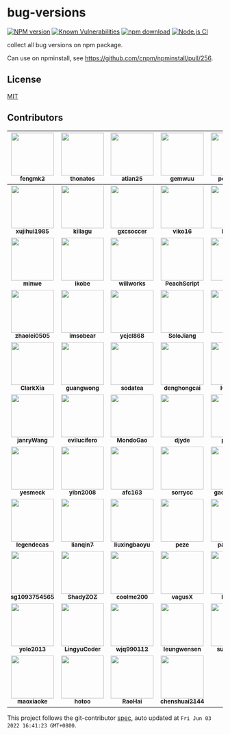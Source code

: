 # bug-versions

[![NPM version][npm-image]][npm-url]
[![Known Vulnerabilities][snyk-image]][snyk-url]
[![npm download][download-image]][download-url]
[![Node.js CI][actions-image]][actions-url]

[npm-image]: https://img.shields.io/npm/v/bug-versions.svg?style=flat-square
[npm-url]: https://npmjs.org/package/bug-versions
[snyk-image]: https://snyk.io/test/npm/bug-versions/badge.svg?style=flat-square
[snyk-url]: https://snyk.io/test/npm/bug-versions
[download-image]: https://img.shields.io/npm/dm/bug-versions.svg?style=flat-square
[download-url]: https://npmjs.org/package/bug-versions
[actions-image]: https://github.com/cnpm/bug-versions/workflows/Node.js%20CI/badge.svg
[actions-url]: https://github.com/cnpm/bug-versions/actions

collect all bug versions on npm package.

Can use on npminstall, see https://github.com/cnpm/npminstall/pull/256.

## License

[MIT](LICENSE.txt)
<!-- GITCONTRIBUTOR_START -->

## Contributors

|[<img src="https://avatars.githubusercontent.com/u/156269?v=4" width="100px;"/><br/><sub><b>fengmk2</b></sub>](https://github.com/fengmk2)<br/>|[<img src="https://avatars.githubusercontent.com/u/958063?v=4" width="100px;"/><br/><sub><b>thonatos</b></sub>](https://github.com/thonatos)<br/>|[<img src="https://avatars.githubusercontent.com/u/227713?v=4" width="100px;"/><br/><sub><b>atian25</b></sub>](https://github.com/atian25)<br/>|[<img src="https://avatars.githubusercontent.com/u/4635838?v=4" width="100px;"/><br/><sub><b>gemwuu</b></sub>](https://github.com/gemwuu)<br/>|[<img src="https://avatars.githubusercontent.com/u/360661?v=4" width="100px;"/><br/><sub><b>popomore</b></sub>](https://github.com/popomore)<br/>|[<img src="https://avatars.githubusercontent.com/u/985607?v=4" width="100px;"/><br/><sub><b>dead-horse</b></sub>](https://github.com/dead-horse)<br/>|
| :---: | :---: | :---: | :---: | :---: | :---: |
|[<img src="https://avatars.githubusercontent.com/u/1619030?v=4" width="100px;"/><br/><sub><b>xujihui1985</b></sub>](https://github.com/xujihui1985)<br/>|[<img src="https://avatars.githubusercontent.com/u/6897780?v=4" width="100px;"/><br/><sub><b>killagu</b></sub>](https://github.com/killagu)<br/>|[<img src="https://avatars.githubusercontent.com/u/1207064?v=4" width="100px;"/><br/><sub><b>gxcsoccer</b></sub>](https://github.com/gxcsoccer)<br/>|[<img src="https://avatars.githubusercontent.com/u/5064777?v=4" width="100px;"/><br/><sub><b>viko16</b></sub>](https://github.com/viko16)<br/>|[<img src="https://avatars.githubusercontent.com/u/2794349?v=4" width="100px;"/><br/><sub><b>Boelroy</b></sub>](https://github.com/Boelroy)<br/>|[<img src="https://avatars.githubusercontent.com/u/10247?v=4" width="100px;"/><br/><sub><b>juliangruber</b></sub>](https://github.com/juliangruber)<br/>|
|[<img src="https://avatars.githubusercontent.com/u/4370770?v=4" width="100px;"/><br/><sub><b>minwe</b></sub>](https://github.com/minwe)<br/>|[<img src="https://avatars.githubusercontent.com/u/77947431?v=4" width="100px;"/><br/><sub><b>ikobe</b></sub>](https://github.com/ikobe)<br/>|[<img src="https://avatars.githubusercontent.com/u/5542777?v=4" width="100px;"/><br/><sub><b>willworks</b></sub>](https://github.com/willworks)<br/>|[<img src="https://avatars.githubusercontent.com/u/5035925?v=4" width="100px;"/><br/><sub><b>PeachScript</b></sub>](https://github.com/PeachScript)<br/>|[<img src="https://avatars.githubusercontent.com/u/1572425?v=4" width="100px;"/><br/><sub><b>godion</b></sub>](https://github.com/godion)<br/>|[<img src="https://avatars.githubusercontent.com/u/646129?v=4" width="100px;"/><br/><sub><b>liunian</b></sub>](https://github.com/liunian)<br/>|
|[<img src="https://avatars.githubusercontent.com/u/77103671?v=4" width="100px;"/><br/><sub><b>zhaolei0505</b></sub>](https://github.com/zhaolei0505)<br/>|[<img src="https://avatars.githubusercontent.com/u/2505411?v=4" width="100px;"/><br/><sub><b>imsobear</b></sub>](https://github.com/imsobear)<br/>|[<img src="https://avatars.githubusercontent.com/u/13595509?v=4" width="100px;"/><br/><sub><b>ycjcl868</b></sub>](https://github.com/ycjcl868)<br/>|[<img src="https://avatars.githubusercontent.com/u/14757289?v=4" width="100px;"/><br/><sub><b>SoloJiang</b></sub>](https://github.com/SoloJiang)<br/>|[<img src="https://avatars.githubusercontent.com/u/10321453?v=4" width="100px;"/><br/><sub><b>Aralhi</b></sub>](https://github.com/Aralhi)<br/>|[<img src="https://avatars.githubusercontent.com/u/8750132?v=4" width="100px;"/><br/><sub><b>Clarence-pan</b></sub>](https://github.com/Clarence-pan)<br/>|
|[<img src="https://avatars.githubusercontent.com/u/4219965?v=4" width="100px;"/><br/><sub><b>ClarkXia</b></sub>](https://github.com/ClarkXia)<br/>|[<img src="https://avatars.githubusercontent.com/u/629202?v=4" width="100px;"/><br/><sub><b>guangwong</b></sub>](https://github.com/guangwong)<br/>|[<img src="https://avatars.githubusercontent.com/u/3277634?v=4" width="100px;"/><br/><sub><b>sodatea</b></sub>](https://github.com/sodatea)<br/>|[<img src="https://avatars.githubusercontent.com/u/1433247?v=4" width="100px;"/><br/><sub><b>denghongcai</b></sub>](https://github.com/denghongcai)<br/>|[<img src="https://avatars.githubusercontent.com/u/1432335?v=4" width="100px;"/><br/><sub><b>Houfeng</b></sub>](https://github.com/Houfeng)<br/>|[<img src="https://avatars.githubusercontent.com/u/1797855?v=4" width="100px;"/><br/><sub><b>alvarto</b></sub>](https://github.com/alvarto)<br/>|
|[<img src="https://avatars.githubusercontent.com/u/4060976?v=4" width="100px;"/><br/><sub><b>janryWang</b></sub>](https://github.com/janryWang)<br/>|[<img src="https://avatars.githubusercontent.com/u/3679062?v=4" width="100px;"/><br/><sub><b>evilucifero</b></sub>](https://github.com/evilucifero)<br/>|[<img src="https://avatars.githubusercontent.com/u/3753893?v=4" width="100px;"/><br/><sub><b>MondoGao</b></sub>](https://github.com/MondoGao)<br/>|[<img src="https://avatars.githubusercontent.com/u/914329?v=4" width="100px;"/><br/><sub><b>djyde</b></sub>](https://github.com/djyde)<br/>|[<img src="https://avatars.githubusercontent.com/u/9524411?v=4" width="100px;"/><br/><sub><b>pd4d10</b></sub>](https://github.com/pd4d10)<br/>|[<img src="https://avatars.githubusercontent.com/u/23133919?v=4" width="100px;"/><br/><sub><b>ulivz</b></sub>](https://github.com/ulivz)<br/>|
|[<img src="https://avatars.githubusercontent.com/u/465125?v=4" width="100px;"/><br/><sub><b>yesmeck</b></sub>](https://github.com/yesmeck)<br/>|[<img src="https://avatars.githubusercontent.com/u/4136679?v=4" width="100px;"/><br/><sub><b>yibn2008</b></sub>](https://github.com/yibn2008)<br/>|[<img src="https://avatars.githubusercontent.com/u/507615?v=4" width="100px;"/><br/><sub><b>afc163</b></sub>](https://github.com/afc163)<br/>|[<img src="https://avatars.githubusercontent.com/u/35128?v=4" width="100px;"/><br/><sub><b>sorrycc</b></sub>](https://github.com/sorrycc)<br/>|[<img src="https://avatars.githubusercontent.com/u/14286887?v=4" width="100px;"/><br/><sub><b>gaoquanzero</b></sub>](https://github.com/gaoquanzero)<br/>|[<img src="https://avatars.githubusercontent.com/u/3138397?v=4" width="100px;"/><br/><sub><b>icefox0801</b></sub>](https://github.com/icefox0801)<br/>|
|[<img src="https://avatars.githubusercontent.com/u/8500303?v=4" width="100px;"/><br/><sub><b>legendecas</b></sub>](https://github.com/legendecas)<br/>|[<img src="https://avatars.githubusercontent.com/u/2155909?v=4" width="100px;"/><br/><sub><b>lianqin7</b></sub>](https://github.com/lianqin7)<br/>|[<img src="https://avatars.githubusercontent.com/u/30521560?v=4" width="100px;"/><br/><sub><b>liuxingbaoyu</b></sub>](https://github.com/liuxingbaoyu)<br/>|[<img src="https://avatars.githubusercontent.com/u/4003467?v=4" width="100px;"/><br/><sub><b>peze</b></sub>](https://github.com/peze)<br/>|[<img src="https://avatars.githubusercontent.com/u/7971415?v=4" width="100px;"/><br/><sub><b>paranoidjk</b></sub>](https://github.com/paranoidjk)<br/>|[<img src="https://avatars.githubusercontent.com/u/20394320?v=4" width="100px;"/><br/><sub><b>qiaolei1973</b></sub>](https://github.com/qiaolei1973)<br/>|
|[<img src="https://avatars.githubusercontent.com/u/18480922?v=4" width="100px;"/><br/><sub><b>sg1093754565</b></sub>](https://github.com/sg1093754565)<br/>|[<img src="https://avatars.githubusercontent.com/u/9857273?v=4" width="100px;"/><br/><sub><b>ShadyZOZ</b></sub>](https://github.com/ShadyZOZ)<br/>|[<img src="https://avatars.githubusercontent.com/u/1400114?v=4" width="100px;"/><br/><sub><b>coolme200</b></sub>](https://github.com/coolme200)<br/>|[<img src="https://avatars.githubusercontent.com/u/6828924?v=4" width="100px;"/><br/><sub><b>vagusX</b></sub>](https://github.com/vagusX)<br/>|[<img src="https://avatars.githubusercontent.com/u/2275857?v=4" width="100px;"/><br/><sub><b>likezero</b></sub>](https://github.com/likezero)<br/>|[<img src="https://avatars.githubusercontent.com/u/11039003?v=4" width="100px;"/><br/><sub><b>chenpx976</b></sub>](https://github.com/chenpx976)<br/>|
|[<img src="https://avatars.githubusercontent.com/u/5243482?v=4" width="100px;"/><br/><sub><b>yolo2013</b></sub>](https://github.com/yolo2013)<br/>|[<img src="https://avatars.githubusercontent.com/u/2663351?v=4" width="100px;"/><br/><sub><b>LingyuCoder</b></sub>](https://github.com/LingyuCoder)<br/>|[<img src="https://avatars.githubusercontent.com/u/45777252?v=4" width="100px;"/><br/><sub><b>wjq990112</b></sub>](https://github.com/wjq990112)<br/>|[<img src="https://avatars.githubusercontent.com/u/1655789?v=4" width="100px;"/><br/><sub><b>leungwensen</b></sub>](https://github.com/leungwensen)<br/>|[<img src="https://avatars.githubusercontent.com/u/25616926?v=4" width="100px;"/><br/><sub><b>suhangdev</b></sub>](https://github.com/suhangdev)<br/>|[<img src="https://avatars.githubusercontent.com/u/7480584?v=4" width="100px;"/><br/><sub><b>EliYao</b></sub>](https://github.com/EliYao)<br/>|
[<img src="https://avatars.githubusercontent.com/u/13417006?v=4" width="100px;"/><br/><sub><b>maoxiaoke</b></sub>](https://github.com/maoxiaoke)<br/>|[<img src="https://avatars.githubusercontent.com/u/143572?v=4" width="100px;"/><br/><sub><b>hotoo</b></sub>](https://github.com/hotoo)<br/>|[<img src="https://avatars.githubusercontent.com/u/566097?v=4" width="100px;"/><br/><sub><b>RaoHai</b></sub>](https://github.com/RaoHai)<br/>|[<img src="https://avatars.githubusercontent.com/u/8186664?v=4" width="100px;"/><br/><sub><b>chenshuai2144</b></sub>](https://github.com/chenshuai2144)<br/>

This project follows the git-contributor [spec](https://github.com/xudafeng/git-contributor), auto updated at `Fri Jun 03 2022 16:41:23 GMT+0800`.

<!-- GITCONTRIBUTOR_END -->